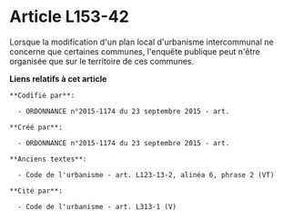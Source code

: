# Article L153-42

Lorsque la modification d'un plan local d'urbanisme intercommunal ne concerne que certaines communes, l'enquête publique peut
n'être organisée que sur le territoire de ces communes.

**Liens relatifs à cet article**

	**Codifié par**:

	  - ORDONNANCE n°2015-1174 du 23 septembre 2015 - art.

	**Créé par**:

	  - ORDONNANCE n°2015-1174 du 23 septembre 2015 - art.

	**Anciens textes**:

	  - Code de l'urbanisme - art. L123-13-2, alinéa 6, phrase 2 (VT)

	**Cité par**:

	  - Code de l'urbanisme - art. L313-1 (V)
